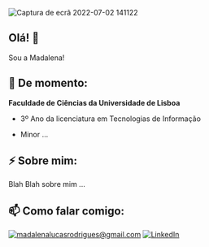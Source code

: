 <!-- Banner -->
<!-- ![banner](https://user-images.githubusercontent.com/108576457/177002304-8dbf7ce7-092a-45cc-b2b4-3cce5c49d3e6.png) -->
![Captura de ecrã 2022-07-02 141122](https://user-images.githubusercontent.com/108576457/177002329-d8d5690d-e811-4f1f-add8-3d1207a9036f.jpg)

<!-- Presentation -->
<h2>Olá! 👋</h2>
Sou a Madalena!

<h2>📌 De momento: </h2>

__Faculdade de Ciências da Universidade de Lisboa__

- 3º Ano da licenciatura em Tecnologias de Informação
<!-- - 🧬 Minor em Biologia -->
- Minor ...

<!-- About me -->
<h2>⚡ Sobre mim:</h2>

Blah Blah sobre mim ...

<!-- - Email institucional: fc55853@alunos.fc.ul.pt -->
 
 <!-- Contacts -->
<h2>📫 Como falar comigo:</h2>

<a href="mailto:madalenalucasrodrigues@gmail.com">![madalenalucasrodrigues@gmail.com](https://img.shields.io/badge/Gmail-D14836?style=for-the-badge&logo=gmail&logoColor=white)</a> 
<a href="">![LinkedIn](https://img.shields.io/badge/LinkedIn-0077B5?style=for-the-badge&logo=linkedin&logoColor=white)</a>
